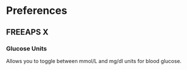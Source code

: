 # Preferences

## FREEAPS X
### Glucose Units
Allows you to toggle between mmol/L and mg/dl units for blood glucose.
